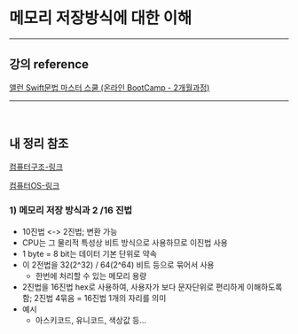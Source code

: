 # 메모리 저장방식에 대한 이해

---

## 강의 reference

[앨런 Swift문법 마스터 스쿨 (온라인 BootCamp - 2개월과정)](https://www.inflearn.com/course/스위프트-문법-마스터-스쿨/dashboard)

---

<br>

## 내 정리 참조

[컴퓨터구조-링크](https://korshika.tistory.com/category/CS%20%EC%A7%80%EC%8B%9D/%E2%97%8B%20CA%28Computer%20Architecture%29)

[컴퓨터OS-링크](https://korshika.tistory.com/category/CS%20%EC%A7%80%EC%8B%9D/%E2%97%8B%20OS%28Operating%20System%29?page=2)

### 1) 메모리 저장 방식과 2 /16 진법

- 10진법 <-> 2진법; 변환 가능
- CPU는 그 물리적 특성상 비트 방식으로 사용하므로 이진법 사용
- 1 byte = 8 bit는 데이터 기본 단위로 약속
- 이 2전법을 32(2^32) / 64(2^64) 비트 등으로 묶어서 사용
  - 한번에 처리할 수 있는 메모리 용량
- 2진법을 16진법 hex로 사용하여, 사용자가 보다 문자단위로 편리하게 이해하도록 함; 2진법 4묶음 = 16진법 1개의 자리를 의미
- 예시
  - 아스키코드, 유니코드, 색상값 등...
